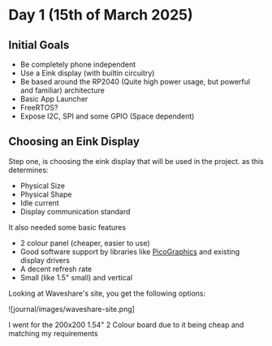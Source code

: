 # Day 1 (15th of March 2025)
## Initial Goals
- Be completely phone independent
- Use a Eink display (with builtin circuitry)
- Be based around the RP2040 (Quite high power usage, but powerful and familiar) architecture
- Basic App Launcher
- FreeRTOS?
- Expose I2C, SPI and some GPIO (Space dependent)

## Choosing an Eink Display
Step one, is choosing the eink display that will be used in the project. as this determines:
- Physical Size
- Physical Shape
- Idle current
- Display communication standard

It also needed some basic features
- 2 colour panel (cheaper, easier to use)
- Good software support by libraries like [PicoGraphics](https://github.com/pimoroni/pimoroni-pico/tree/main/libraries/pico_graphics)  and existing display drivers
- A decent refresh rate
- Small (like 1.5" small) and vertical

Looking at Waveshare's site, you get the following options:

![journal/images/waveshare-site.png]

I went for the 200x200 1.54" 2 Colour board due to it being cheap and matching my requirements
